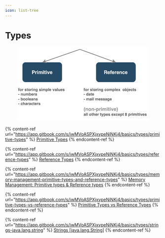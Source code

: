 ```yaml
---
icon: list-tree
---
```


# Types

<figure><img src="../../.gitbook/assets/java-types.png" alt="" width="563"><figcaption></figcaption></figure>

{% content-ref url="https://app.gitbook.com/s/iwMVoASPXjxvpeNiNKj4/basics/types/primitive-types" %}
[Primitive Types](https://app.gitbook.com/s/iwMVoASPXjxvpeNiNKj4/basics/types/primitive-types)
{% endcontent-ref %}

{% content-ref url="https://app.gitbook.com/s/iwMVoASPXjxvpeNiNKj4/basics/types/reference-types" %}
[Reference Types](https://app.gitbook.com/s/iwMVoASPXjxvpeNiNKj4/basics/types/reference-types)
{% endcontent-ref %}

{% content-ref url="https://app.gitbook.com/s/iwMVoASPXjxvpeNiNKj4/basics/types/memory-management-primitive-types-and-reference-types" %}
[Memory Management: Primitive types & Reference types](https://app.gitbook.com/s/iwMVoASPXjxvpeNiNKj4/basics/types/memory-management-primitive-types-and-reference-types)
{% endcontent-ref %}

{% content-ref url="https://app.gitbook.com/s/iwMVoASPXjxvpeNiNKj4/basics/types/primitive-types-vs-reference-types" %}
[Primitive Types vs Reference Types](https://app.gitbook.com/s/iwMVoASPXjxvpeNiNKj4/basics/types/primitive-types-vs-reference-types)
{% endcontent-ref %}

{% content-ref url="https://app.gitbook.com/s/iwMVoASPXjxvpeNiNKj4/basics/types/strings-java.lang.string" %}
[Strings \[java.lang.String\]](https://app.gitbook.com/s/iwMVoASPXjxvpeNiNKj4/basics/types/strings-java.lang.string)
{% endcontent-ref %}



